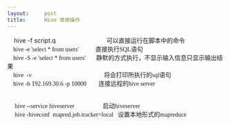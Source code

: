 ```yaml
---
layout:     post
title:      Hive 常用操作
---
```

<div id="article_content" class="article_content clearfix csdn-tracking-statistics" data-pid="blog" data-mod="popu_307" data-dsm="post">
								            <link rel="stylesheet" href="https://csdnimg.cn/release/phoenix/template/css/ck_htmledit_views-f76675cdea.css">
						<div class="htmledit_views" id="content_views">
                
<div>
<div><span style="font-family:'微软雅黑';"><img src="http://img.my.csdn.net/uploads/201212/20/1355990777_3073.png" alt=""><br></span></div>
<span>    hive -f script.q                              可以直接运行在脚本中的命令   </span>
<div><span style="font-family:'微软雅黑';">    hive -e 'select * from users'           直接执行SQL语句</span>
<div><span style="font-family:'微软雅黑';">    hive -S -e 'select * from users'       静默的方式执行，不显示输入信息只显示输出结果</span></div>
</div>
<div><span style="font-family:'微软雅黑';">    hive  -v                                                将会打印所执行的sql语句</span></div>
<div><span style="font-family:'微软雅黑';">    hive -h 192.169.30.6 -p 10000        连接远程的hive server</span></div>
<div><span style="font-family:'微软雅黑';"><br></span></div>
<div><span style="font-family:'微软雅黑';"><br></span></div>
<div><span style="font-family:'微软雅黑';"><img src="http://img.my.csdn.net/uploads/201212/20/1355990797_9006.png" alt=""><br></span></div>
<div><span style="font-family:'微软雅黑';">     hive --service hiveserver                   启动hiveserver<br>
     hive -hiveconf  mapred.job.tracker=local   设置本地形式的mapreduce<br></span></div>
</div>
            </div>
                </div>